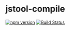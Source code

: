 jstool-compile
==============

[![npm version](https://badge.fury.io/js/jstool-compile.svg)](http://badge.fury.io/js/jstool-compile) [![Build Status](https://travis-ci.org/jstools/compile.js.svg?branch=master)](https://travis-ci.org/jstools/compile.js)

